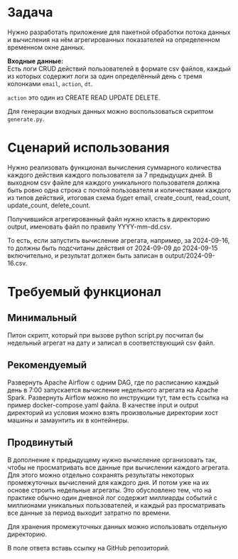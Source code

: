 # Задача

Нужно разработать приложение для пакетной обработки потока данных и вычисления на нём агрегированных показателей на определенном временном окне данных.

**Входные данные:**\
Есть логи CRUD действий пользователей в формате csv файлов, каждый из которых содержит логи за один определённый день с тремя колонками `email`, `action`, `dt`. 

`action` это один из CREATE READ UPDATE DELETE.

Для генерации входных данных можно воспользоваться скриптом `generate.py`.

# Сценарий использования
Нужно реализовать функционал вычисления суммарного количества каждого действия каждого пользователя за 7 предыдущих дней. В выходном csv файле для каждого уникального пользователя должна быть ровно одна строка с почтой пользователя и количествами каждого из типов действий, итоговая схема будет email, create_count, read_count, update_count, delete_count.

Получившийся агрегированный файл нужно класть в директорию output, именовать файл по правилу YYYY-mm-dd.csv. 

То есть, если запустить вычисление агрегата, например, за 2024-09-16, то должны быть подсчитаны действия от 2024-09-09 до 2024-09-15 включительно, и результат должен быть записан в output/2024-09-16.csv.
 
# Требуемый функционал

## Минимальный
Питон скрипт, который при вызове python script.py <YYYY-mm-dd> посчитал бы недельный агрегат на дату и записал в соответствующий csv файл.

## Рекомендуемый
Развернуть Apache Airflow с одним DAG, где по расписанию каждый день в 7:00 запускается вычисление недельного агрегата на Apache Spark. Развернуть Airflow можно по инструкции тут, там есть ссылка на пример docker-compose.yaml файла. В качестве input и output директорий из условия можно взять произвольные директории хост машины и замаунтить их в контейнеры.

## Продвинутый

В дополнение к предыдущему нужно вычисление организовать так, чтобы не просматривать все данные при вычислении каждого агрегата. Для этого можно отдельно сохранять результаты некоторых промежуточных вычислений для каждого дня. И потом уже на их основе строить недельные агрегаты. Это обусловлено тем, что на практике обычно один дневной лог содержит миллиарды событий с миллионами уникальных пользователей, и каждый раз просматривать все данные за период выходит затратно по времени.

Для хранения промежуточных данных можно использовать отдельную директорию.


В поле ответа вставь ссылку на GitHub репозиторий.